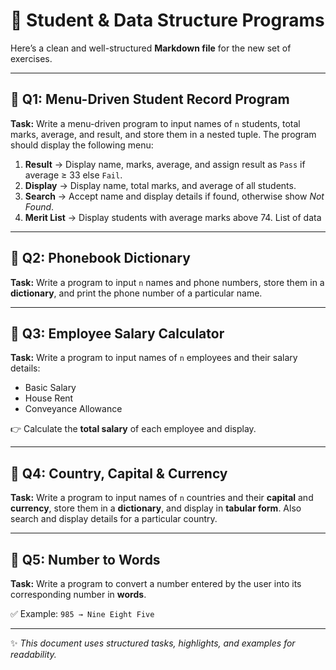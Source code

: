 # 📘 Student & Data Structure Programs

Here’s a clean and well-structured **Markdown file** for the new set of exercises.

---

## 🔹 Q1: Menu-Driven Student Record Program

**Task:** Write a menu-driven program to input names of `n` students, total marks, average, and result, and store them in a nested tuple. The program should display the following menu:

1. **Result** → Display name, marks, average, and assign result as `Pass` if average ≥ 33 else `Fail`.
2. **Display** → Display name, total marks, and average of all students.
3. **Search** → Accept name and display details if found, otherwise show *Not Found*.
4. **Merit List** → Display students with average marks above 74.
List of data
---

## 🔹 Q2: Phonebook Dictionary

**Task:** Write a program to input `n` names and phone numbers, store them in a **dictionary**, and print the phone number of a particular name.

---

## 🔹 Q3: Employee Salary Calculator

**Task:** Write a program to input names of `n` employees and their salary details:
- Basic Salary
- House Rent
- Conveyance Allowance

👉 Calculate the **total salary** of each employee and display.

---

## 🔹 Q4: Country, Capital & Currency

**Task:** Write a program to input names of `n` countries and their **capital** and **currency**, store them in a **dictionary**, and display in **tabular form**. Also search and display details for a particular country.

---

## 🔹 Q5: Number to Words

**Task:** Write a program to convert a number entered by the user into its corresponding number in **words**.

✅ Example: `985 → Nine Eight Five`

---

✨ *This document uses structured tasks, highlights, and examples for readability.*

